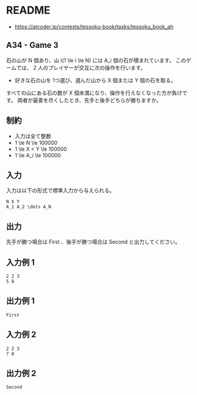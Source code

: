# README
- <https://atcoder.jp/contests/tessoku-book/tasks/tessoku_book_ah>
## A34 - Game 3
石の山が N 個あり、山 i(1 \le i \le N) には A_i 個の石が積まれています。
このゲームでは、 2 人のプレイヤーが交互に次の操作を行います。

* 好きな石の山を 1つ選び、選んだ山から X 個または Y 個の石を取る。

すべての山にある石の数が X 個未満になり、操作を行えなくなった方が負けです。
両者が最善を尽くしたとき、先手と後手どちらが勝ちますか。
## 制約
* 入力は全て整数
* 1 \le N \le 100000
* 1 \le X < Y \le 100000
* 1 \le A_i \le 100000
## 入力
入力は以下の形式で標準入力から与えられる。

```
N X Y
A_1 A_2 \dots A_N
```
## 出力
先手が勝つ場合は First 、後手が勝つ場合は Second と出力してください。
## 入力例 1
```
2 2 3
5 8
```
## 出力例 1
```
First
```
## 入力例 2
```
2 2 3
7 8
```
## 出力例 2
```
Second
```
